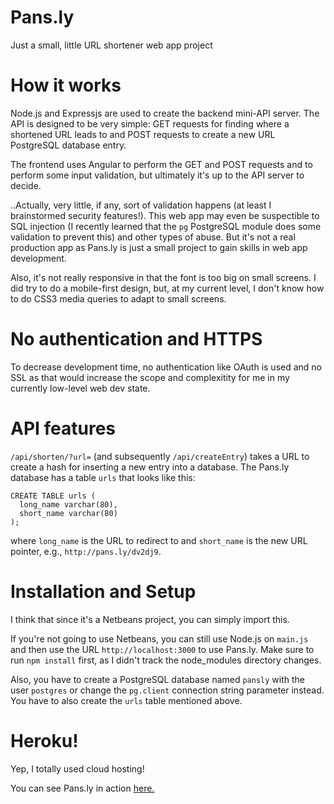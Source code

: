 # Pans.ly
Just a small, little URL shortener web app project

# How it works
Node.js and Expressjs are used to create the backend mini-API server. The API is designed to be very simple: GET requests for finding where a shortened URL leads to and POST requests to create a new URL PostgreSQL database entry.

The frontend uses Angular to perform the GET and POST requests and to perform some input validation, but ultimately it's up to the API server to decide.

..Actually, very little, if any, sort of validation happens (at least I brainstormed security features!). This web app may even be suspectible to SQL injection (I recently learned that the `pg` PostgreSQL module does some validation to prevent this) and other types of abuse. But it's not a real production app as Pans.ly is just a small project to gain skills in web app development.

Also, it's not really responsive in that the font is too big on small screens. I did try to do a mobile-first design, but, at my current level, I don't know how to do CSS3 media queries to adapt to small screens.

# No authentication and HTTPS
To decrease development time, no authentication like OAuth is used and no SSL as that would increase the scope and complexitity for me in my currently low-level web dev state.

# API features

`/api/shorten/?url=` (and subsequently `/api/createEntry`) takes a URL to create a hash for inserting a new entry into a database. The Pans.ly database has a table `urls` that looks like this:

```
CREATE TABLE urls (
  long_name varchar(80),
  short_name varchar(80)
);
```

where `long_name` is the URL to redirect to and `short_name` is the new URL pointer, e.g., `http://pans.ly/dv2dj9`.

# Installation and Setup
I think that since it's a Netbeans project, you can simply import this.

If you're not going to use Netbeans, you can still use Node.js on `main.js` and then use the URL `http://localhost:3000` to use Pans.ly. Make sure to run `npm install` first, as I didn't track the node_modules directory changes.

Also, you have to create a PostgreSQL database named `pansly` with the user `postgres` or change the `pg.client` connection string parameter instead. You have to also create the `urls` table mentioned above.

# Heroku!
Yep, I totally used cloud hosting!

You can see Pans.ly in action [here.](https://enigmatic-savannah-59892.herokuapp.com/) 
